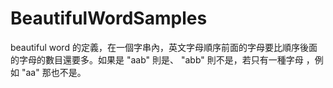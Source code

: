 # BeautifulWordSamples  
beautiful word 的定義，在一個字串內，英文字母順序前面的字母要比順序後面的字母的數目還要多。如果是 "aab" 則是、 "abb" 則不是，若只有一種字母 ，例如 "aa" 那也不是。
